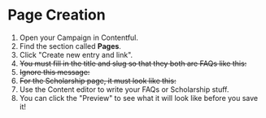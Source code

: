 # Page Creation

1.  Open your Campaign in Contentful.
2.  Find the section called **Pages**.
3.  Click "Create new entry and link".
4.  ~~You must fill in the title and slug so that they both are FAQs like this:~~
5.  ~~Ignore this message:~~
6.  ~~For the Scholarship page, it must look like this:~~
7.  Use the Content editor to write your FAQs or Scholarship stuff.
8.  You can click the "Preview" to see what it will look like before you save it!
